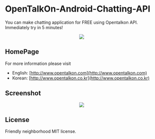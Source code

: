 OpenTalkOn-Android-Chatting-API
===============================

You can make chatting application for FREE using Opentalkon API.<br>
Immediately try in 5 minutes!

<p align="center">
  <img src="http://www.opentalkon.com/assets/images/main_simple_image.png"/>
</p>

HomePage
-------

For more information please visit
 - English: [http://www.opentalkon.com](http://www.opentalkon.com)
 - Korean: [http://www.opentalkon.co.kr](http://www.opentalkon.co.kr)

Screenshot
-------
<p align="center">
  <img src="http://www.opentalkon.com/assets/images/main_screenshots.png"/>
</p>

License
-------

Friendly neighborhood MIT license.

